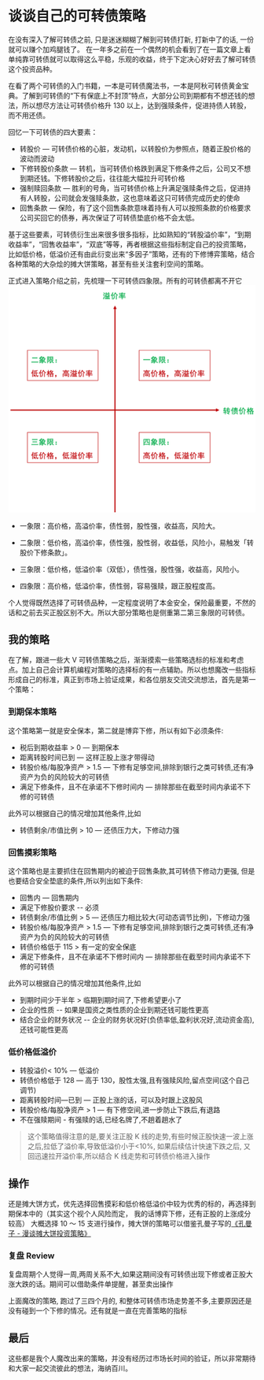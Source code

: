 # 谈谈自己的可转债策略

在没有深入了解可转债之前, 只是迷迷糊糊了解到可转债打新, 打新中了的话, 一份就可以赚个加鸡腿钱了。 在一年多之前在一个偶然的机会看到了在一篇文章上看单纯靠可转债就可以取得这么平稳，乐观的收益，终于下定决心好好去了解可转债这个投资品种。

在看了两个可转债的入门书籍，一本是可转债魔法书，一本是阿秋可转债黄金宝典。了解到可转债的“下有保底上不封顶”特点，大部分公司到期都有不想还钱的想法，所以想尽方法让可转债价格升 130 以上，达到强赎条件，促进持债人转股，而不用还债。

回忆一下可转债的四大要素：

- 转股价 — 可转债价格的心脏，发动机，以转股价为参照点，随着正股价格的波动而波动
- 下修转股价条款 — 转机，当可转债价格跌到满足下修条件之后，公司又不想到期还钱。下修转股价之后，往往能大幅拉升可转价格
- 强制赎回条款 — 胜利的号角，当可转债价格上升满足强赎条件之后，促进持有人转股，公司就会发强赎条款，这也意味着这只可转债完成历史的使命
- 回售条款 — 保险，有了这个回售条款意味着持有人可以按照条款的价格要求公司买回它的债券，再次保证了可转债垫底价格不会太低。

基于这些要素，可转债衍生出来很多很多指标，比如熟知的“转股溢价率”，“到期收益率”，“回售收益率”，“双底”等等，再者根据这些指标制定自己的投资策略，比如低价格，低溢价还有由此衍变出来“多因子”策略，还有的下修博弈策略，结合各种策略的大杂烩的摊大饼策略，甚至有些关注套利空间的策略。

正式进入策略介绍之前，先梳理一下可转债四象限。所有的可转债都离不开它
![可转债四象限](../screenshots/bond_quadrant.png)

- 一象限：高价格，高溢价率，债性弱，股性强，收益高，风险大。

- 二象限：低价格，高溢价率，债性强，股性弱，收益低，风险小，易触发「转股价下修条款」。

- 三象限：低价格，低溢价率（双低），债性强，股性强，收益高，风险小。

- 四象限：高价格，低溢价率，债性弱，容易强赎，跟正股程度高。

个人觉得既然选择了可转债品种，一定程度说明了本金安全，保险最重要，不然的话和之前去买正股区别不大。所以大部分策略也是侧重第二第三象限的可转债。

## 我的策略

在了解，跟进一些大 V 可转债策略之后，渐渐摸索一些策略选标的标准和考虑点。加上自己会计算机编程对策略的选择标的有一点辅助。所以也想魔改一些指标形成自己的标准，真正到市场上验证成果，和各位朋友交流交流想法，首先是第一个策略：

### 到期保本策略

这个策略第一就是安全保本，第二就是博弈下修，所以有如下必须条件:

- 税后到期收益率 > 0 — 到期保本
- 距离转股时间已到 — 这样正股上涨才带得动
- 转股价格/每股净资产 > 1.5 — 下修有足够空间,排除到银行之类可转债,还有净资产为负的风险较大的可转债
- 满足下修条件，且不在承诺不下修时间内 — 排除那些在截至时间内承诺不下修的可转债

此外可以根据自己的情况增加其他条件,比如

- 转债剩余/市值比例 > 10 — 还债压力大，下修动力强

### 回售摸彩策略

这个策略也是主要抓住在回售期内的被迫于回售条款,其可转债下修动力更强, 但是也要结合安全垫底的条件,所以列出如下条件:

- 回售内 — 回售期内
- 满足下修股价要求 -- 必须
- 转债剩余/市值比例 > 5 — 还债压力相比较大(可动态调节比例)，下修动力强
- 转股价格/每股净资产 > 1.5 — 下修有足够空间,排除到银行之类可转债,还有净资产为负的风险较大的可转债
- 转债价格低于 115 > 有一定的安全保底
- 满足下修条件，且不在承诺不下修时间内 — 排除那些在截至时间内承诺不下修的可转债

此外可以根据自己的情况增加其他条件,比如

- 到期时间少于半年 > 临期到期时间了,下修希望更小了
- 企业的性质 -- 如果是国资之类性质的企业到期还钱可能性更高
- 结合企业的财务状况 -- 企业的财务状况好(负债率低,盈利状况好,流动资金高),还钱可能性更高

### 低价格低溢价

- 转股溢价< 10% — 低溢价
- 转债价格低于 128 — 高于 130，股性太强,且有强赎风险,留点空间(这个自己调节)
- 距离转股时间—已到 — 正股上涨的话，可以及时跟上这股风
- 转股价格/每股净资产 > 1 — 有下修空间,进一步防止下跌后,有退路
- 不在强赎期间 - 有强赎的话,已经名牌了,不趟着趟水了

> 这个策略值得注意的是,要关注正股 K 线的走势,有些时候正股快速一波上涨之后,拉低了溢价率,导致低溢价小于<10%, 如果后续估计快速下跌之后, 又回迅速拉开溢价率,所以结合 K 线走势和可转债价格进入操作

## 操作

还是摊大饼方式，优先选择回售摸彩和低价格低溢价中较为优秀的标的，再选择到期保本中的（其实这个视个人风险而定， 我的话博弈下修，还有正股的上涨成分较高）
大概选择 10 ～ 15 支进行操作，摊大饼的策略可以借鉴孔曼子写的[《孔曼子 - 漫谈摊大饼投资策略》](https://www.jisilu.cn/question/421212)

### 复盘 Review

复盘周期个人觉得一周,两周关系不大,如果这期间没有可转债出现下修或者正股大涨大跌的话。期间可以借助条件单提醒，甚至卖出操作

上面魔改的策略, 跑过了三四个月的, 和整体可转债市场走势差不多,主要原因还是没有碰到一个下修的情况。还有就是一直在完善策略的指标

## 最后

这些都是我个人魔改出来的策略，并没有经历过市场长时间的验证，所以非常期待和大家一起交流彼此的想法，海纳百川。
